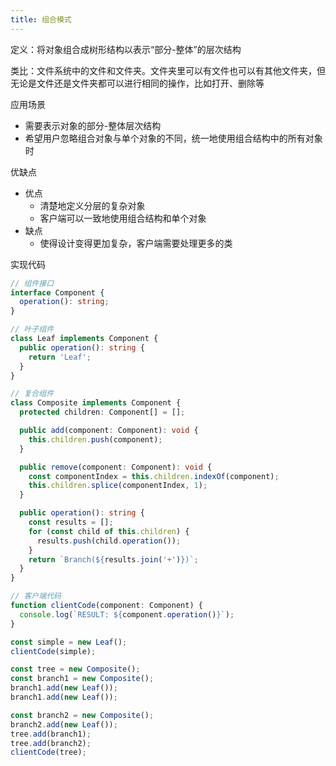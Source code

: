 ```yaml
---
title: 组合模式
---
```

定义：将对象组合成树形结构以表示“部分-整体”的层次结构

类比：文件系统中的文件和文件夹。文件夹里可以有文件也可以有其他文件夹，但无论是文件还是文件夹都可以进行相同的操作，比如打开、删除等

应用场景

- 需要表示对象的部分-整体层次结构
- 希望用户忽略组合对象与单个对象的不同，统一地使用组合结构中的所有对象时

优缺点

- 优点
    - 清楚地定义分层的复杂对象
    - 客户端可以一致地使用组合结构和单个对象
- 缺点
    - 使得设计变得更加复杂，客户端需要处理更多的类

实现代码

```ts
// 组件接口
interface Component {
  operation(): string;
}

// 叶子组件
class Leaf implements Component {
  public operation(): string {
    return 'Leaf';
  }
}

// 复合组件
class Composite implements Component {
  protected children: Component[] = [];

  public add(component: Component): void {
    this.children.push(component);
  }

  public remove(component: Component): void {
    const componentIndex = this.children.indexOf(component);
    this.children.splice(componentIndex, 1);
  }

  public operation(): string {
    const results = [];
    for (const child of this.children) {
      results.push(child.operation());
    }
    return `Branch(${results.join('+')})`;
  }
}

// 客户端代码
function clientCode(component: Component) {
  console.log(`RESULT: ${component.operation()}`);
}

const simple = new Leaf();
clientCode(simple);

const tree = new Composite();
const branch1 = new Composite();
branch1.add(new Leaf());
branch1.add(new Leaf());

const branch2 = new Composite();
branch2.add(new Leaf());
tree.add(branch1);
tree.add(branch2);
clientCode(tree);
```
